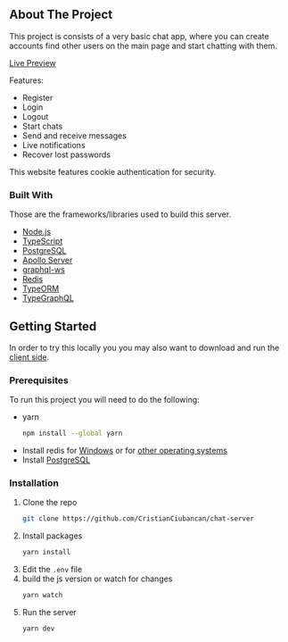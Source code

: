 <!-- ABOUT THE PROJECT -->
## About The Project

This project is consists of a very basic chat app, where you can create accounts find other users on the main page and start chatting with them.

[Live Preview](https://chat.happyoctopus.net/)

Features:
* Register
* Login
* Logout
* Start chats
* Send and receive messages
* Live notifications
* Recover lost passwords

This website features cookie authentication for security.



### Built With

Those are the frameworks/libraries used to build this server.

* [Node.js](https://nodejs.org/)
* [TypeScript](https://www.typescriptlang.org/)
* [PostgreSQL](https://www.postgresql.org/)
* [Apollo Server](https://www.apollographql.com/docs/apollo-server/)
* [graphql-ws](https://github.com/enisdenjo/graphql-ws)
* [Redis](https://redis.com/)
* [TypeORM](https://typeorm.io/#/)
* [TypeGraphQL](https://typegraphql.com/)



<!-- GETTING STARTED -->
## Getting Started

In order to try this locally you you may also want to download and run the [client side](https://github.com/CristianCiubancan/chat-client).

### Prerequisites

To run this project you will need to do the following:
* yarn
  ```sh
  npm install --global yarn
  ```
* Install redis for [Windows](https://github.com/microsoftarchive/redis/releases/tag/win-3.0.504) or for [other operating systems](https://redis.io/download)
* Install [PostgreSQL](https://www.postgresql.org/download/)
  
  
### Installation

1. Clone the repo
   ```sh
   git clone https://github.com/CristianCiubancan/chat-server
   ```
2. Install packages
   ```sh
   yarn install
   ```
3. Edit the `.env` file
4. build the js version or watch for changes
   ```sh
   yarn watch
   ```
5. Run the server
   ```sh
   yarn dev
   ```

